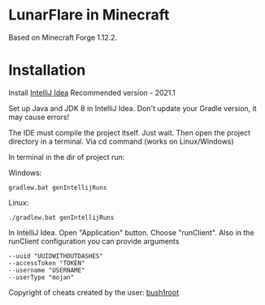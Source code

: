 # LunarFlare in Minecraft
Based on Minecraft Forge 1.12.2. 


# Installation
Install [IntelliJ Idea](https://www.jetbrains.com/idea/download/?section=windows) Recommended version - 2021.1

Set up Java and JDK 8 in IntelliJ Idea. Don't update your Gradle version, it may cause errors!

The IDE must compile the project itself. Just wait. Then open the project directory in a terminal. Via cd command (works on Linux/Windows)

In terminal in the dir of project run: 

Windows:
```
gradlew.bat genIntellijRuns
```
Linux:

```
./gradlew.bat genIntellijRuns
```

In IntelliJ Idea. Open "Application" button. Choose "runClient".
Also in the runClient configuration you can provide arguments
```
--uuid "UUIDWITHOUTDASHES"
--accessToken "TOKEN"
--username "USERNAME"
--userType "mojan"
```
Copyright of cheats created by the user: [bush1root](https://github.com/bush1root)